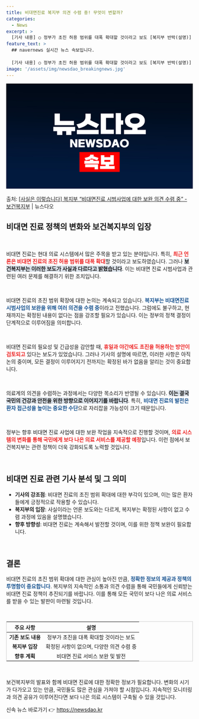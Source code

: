 ```yaml
---
title: 비대면진료 복지부 의견 수렴 중! 무엇이 변할까?
categories:
  - News
excerpt: >
  [기사 내용] ○ 정부가 초진 허용 범위를 대폭 확대할 것이라고 보도 [복지부 반박(설명)] □ 위 기사는 …
feature_text: >
  ## navernews 실시간 뉴스 속보입니다.

  [기사 내용] ○ 정부가 초진 허용 범위를 대폭 확대할 것이라고 보도 [복지부 반박(설명)] □ 위 기사는 …
image: '/assets/img/newsdao_breakingnews.jpg'
---
```


![뉴스다오 속보](/assets/img/newsdao_breakingnews.jpg)

<p>출처: <a href="https://newsdao.kr/2600" rel="dofollow">[사실은 이렇습니다] 복지부 “비대면진료 시범사업에 대한 보완 의견 수렴 중” - 보건복지부</a> | 뉴스다오</p>

<h2 data-ke-size="size26">비대면 진료 정책의 변화와 보건복지부의 입장</h2>

<p data-ke-size="size16">&nbsp;</p>

비대면 진료는 현대 의료 시스템에서 많은 주목을 받고 있는 분야입니다. 특히, <b><span style="color: #ee2323;">최근 언론은 비대면 진료의 초진 허용 범위를 대폭 확대</span></b>할 것이라고 보도하였습니다. 그러나 <b><span style="background-color: #21538527;">보건복지부는 이러한 보도가 사실과 다르다고 밝혔습니다</span></b>. 이는 비대면 진료 시범사업과 관련된 여러 문제를 해결하기 위한 조치입니다.

<p data-ke-size="size16">&nbsp;</p>

비대면 진료의 초진 범위 확장에 대한 논의는 계속되고 있습니다. <b><span style="color: #1a5490;">복지부는 비대면진료 시범사업의 보완을 위해 여러 의견을 수렴 중</span></b>이라고 전했습니다. 그럼에도 불구하고, 현재까지는 확정된 내용이 없다는 점을 강조할 필요가 있습니다. 이는 정부의 정책 결정이 단계적으로 이루어짐을 의미합니다.

<p data-ke-size="size16">&nbsp;</p>

비대면 진료의 필요성 및 긴급성을 감안할 때, <b><span style="color: #ee2323;">휴일과 야간에도 초진을 허용하는 방안이 검토되고</span></b> 있다는 보도가 있었습니다. 그러나 기사의 설명에 따르면, 이러한 사항은 아직 논의 중이며, 모든 결정이 이루어지기 전까지는 확정된 바가 없음을 알리는 것이 중요합니다.

<p data-ke-size="size16">&nbsp;</p>

의료계의 의견을 수렴하는 과정에서는 다양한 목소리가 반영될 수 있습니다. <b><span style="background-color: #21538527;">이는 결국 국민의 건강과 안전을 위한 방향으로 이어지기를 바랍니다</span></b>. 특히, <b><span style="color: #1a5490;">비대면 진료의 발전은 환자 접근성을 높이는 중요한 수단</span></b>으로 자리잡을 가능성이 크기 때문입니다.

<p data-ke-size="size16">&nbsp;</p>

정부는 향후 비대면 진료 사업에 대한 보완 작업을 지속적으로 진행할 것이며, <b><span style="color: #ee2323;">의료 시스템의 변화를 통해 국민에게 보다 나은 의료 서비스를 제공할 예정</span></b>입니다. 이런 점에서 보건복지부는 관련 정책이 더욱 강화되도록 노력할 것입니다.

<p data-ke-size="size16">&nbsp;</p>

## 비대면 진료 관련 기사 분석 및 그 의미
<ul>
    <li><b>기사의 강조점</b>: 비대면 진료의 초진 범위 확대에 대한 부각이 있으며, 이는 많은 환자들에게 긍정적으로 작용할 수 있습니다.</li>
    <li><b>복지부의 입장</b>: 사실이라는 언론 보도와는 다르게, 복지부는 확정된 사항이 없고 수렴 과정에 있음을 설명했습니다.</li>
    <li><b>향후 방향성</b>: 비대면 진료는 계속해서 발전할 것이며, 이를 위한 정책 보완이 필요합니다.</li>
</ul>

<p data-ke-size="size16">&nbsp;</p>

## 결론
비대면 진료의 초진 범위 확대에 대한 관심이 높아진 만큼, <b><span style="color: #1a5490;">정확한 정보의 제공과 정책의 투명함이 중요합니다</span></b>. 복지부의 지속적인 소통과 의견 수렴을 통해 국민들에게 신뢰받는 비대면 진료 정책이 추진되기를 바랍니다. 이를 통해 모든 국민이 보다 나은 의료 서비스를 받을 수 있는 발판이 마련될 것입니다. 

<p data-ke-size="size16">&nbsp;</p>

<table style="width: 100%; border: 1px solid #ccc;">
    <thead>
        <tr>
            <th style="text-align: center;">주요 사항</th>
            <th style="text-align: center;">설명</th>
        </tr>
    </thead>
    <tbody>
        <tr>
            <td style="text-align: center; height: 17px;"><b>기존 보도 내용</b></td>
            <td style="text-align: center; height: 17px;">정부가 초진을 대폭 확대할 것이라는 보도</td>
        </tr>
        <tr>
            <td style="text-align: center; height: 17px;"><b>복지부 입장</b></td>
            <td style="text-align: center; height: 17px;">확정된 사항이 없으며, 다양한 의견 수렴 중</td>
        </tr>
        <tr>
            <td style="text-align: center; height: 17px;"><b>향후 계획</b></td>
            <td style="text-align: center; height: 17px;">비대면 진료 서비스 보완 및 발전</td>
        </tr>
    </tbody>
</table>

<p data-ke-size="size16">&nbsp;</p>

보건복지부의 발표와 함께 비대면 진료에 대한 정확한 정보가 필요합니다. 변화의 시기가 다가오고 있는 만큼, 국민들도 많은 관심을 가져야 할 시점입니다. 지속적인 모니터링과 의견 공유가 이루어진다면 보다 나은 의료 시스템이 구축될 수 있을 것입니다. 

신속 뉴스 바로가기 👉 <a href="https://newsdao.kr" rel="dofollow">https://newsdao.kr</a>


